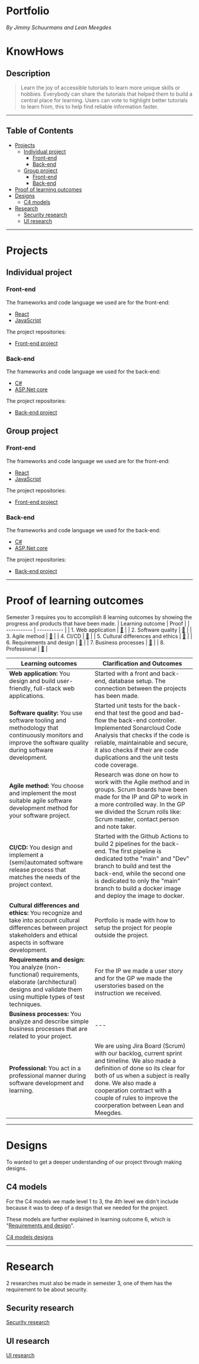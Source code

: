 # Portfolio 
*By Jimmy Schuurmans and Lean Meegdes*

# KnowHows
## Description
>Learn the joy of accessible tutorials to learn more unique skills or hobbies. Everybody can share the tutorials that helped them to build a central place for learning. Users can vote to highlight better tutorials to learn from, this to help find reliable information faster.

--------------------------------------------------
## Table of Contents
- [Projects](#projects)
  - [Individual project](#individual-project)
    - [Front-end](#front-end)
    - [Back-end](#back-end)
  - [Group project](#group-project)
    - [Front-end](#front-end-1)
    - [Back-end](#back-end-1)
- [Proof of learning outcomes](#proof-of-learning-outcomes)
- [Designs](#designs)
    - [C4 models](#c4-models)
- [Research](#research)
  - [Security research](#security-research)
  - [UI research](#ui-research)


--------------------------------------------------
# Projects
## Individual project
### Front-end
The frameworks and code language we used are for the front-end:
- [React](https://react.dev/)
- [JavaScript](https://www.javascript.com/)

The project repositories:
- [Front-end project](https://github.com/Know-Hows/S3-Front-End)


### Back-end
The frameworks and code language we used for the back-end:
- [C#](https://dotnet.microsoft.com/en-us/languages/csharp)
- [ASP.Net core](https://dotnet.microsoft.com/en-us/apps/aspnet)

The project repositories:
- [Back-end project](https://github.com/Know-Hows/S3-Back-End)

## Group project
### Front-end
The frameworks and code language we used are for the front-end:
- [React](https://react.dev/)
- [JavaScript](https://www.javascript.com/)

The project repositories:
- [Front-end project](https://github.com/Colleak/Frontend)

### Back-end
The frameworks and code language we used for the back-end:
- [C#](https://dotnet.microsoft.com/en-us/languages/csharp)
- [ASP.Net core](https://dotnet.microsoft.com/en-us/apps/aspnet)

The project repositories:
- [Back-end project](https://github.com/Colleak/Backend-Colleak)

--------------------------------------------------
# Proof of learning outcomes
Semester 3 requires you to accomplish 8 learning outcomes by showing the progress and products that have been made.
| Learning outcome | Proof |
| ----------- | ----------- |
| 1. Web application | [🔗](https://github.com/Know-Hows/S3-Portfolio/blob/main/Documentatie/Learning_Outcomes/1.%20Web%20application.md) |
| 2. Software quality | [🔗](https://github.com/Know-Hows/S3-Portfolio/blob/main/Documentatie/Learning_Outcomes/2.%20Software%20quality.md) |
| 3. Agile method | [🔗](https://github.com/Know-Hows/S3-Portfolio/blob/main/Documentatie/Learning_Outcomes/3.%20Agile%20method.md) |
| 4. CI/CD | [🔗](https://github.com/Know-Hows/S3-Portfolio/blob/main/Documentatie/Learning_Outcomes/4.%20CI-CD.md) |
| 5. Cultural differences and ethics | [🔗](https://github.com/Know-Hows/S3-Portfolio/blob/main/Documentatie/Learning_Outcomes/5.%20Cultural%20Differences%20and%20ethics.md) |
| 6. Requirements and design | [🔗](https://github.com/Know-Hows/S3-Portfolio/blob/main/Documentatie/Learning_Outcomes/6.%20Requirements%20and%20design.md) |
| 7. Business processes | [🔗](https://github.com/Know-Hows/S3-Portfolio/blob/main/Documentatie/Learning_Outcomes/7.%20Business%20processes.md) |
| 8. Professional | [🔗](https://github.com/Know-Hows/S3-Portfolio/blob/main/Documentatie/Learning_Outcomes/8.%20Professional.md) |


| Learning outcomes | Clarification and Outcomes |
| ----------- | ----------- |
| **Web application:** You design and build user-friendly, full-stack web applications. | Started with a front and back-end, database setup. The connection between the projects has been made. |
| **Software quality:** You use software tooling and methodology that continuously monitors and improve the software quality during software development. | Started unit tests for the back-end that test the good and bad-flow the back-end controller. Implemented Sonarcloud Code Analysis that checks if the code is reliable, maintainable and secure, it also checks if their are code duplications and the unit tests code coverage. |
| **Agile method:** You choose and implement the most suitable agile software development method for your software project. | Research was done on how to work with the Agile method and in groups. Scrum boards have been made for the IP and GP to work in a more controlled way. In the GP we divided the Scrum rolls like: Scrum master, contact person and note taker. |
| **CI/CD:** You design and implement a (semi)automated software release process that matches the needs of the project context. | Started with the Github Actions to build 2 pipelines for the back-end. The first pipeline is dedicated tothe "main" and "Dev" branch to build and test the back-end, while the second one is dedicated to only the "main" branch to build a docker image and deploy the image to docker. |
| **Cultural differences and ethics:** You recognize and take into account cultural differences between project stakeholders and ethical aspects in software development. | Portfolio is made with how to setup the project for people outside the project. |
| **Requirements and design:** You analyze (non-functional) requirements, elaborate (architectural) designs and validate them using multiple types of test techniques. | For the IP we made a user story and for the GP we made the userstories based on the instruction we received. |
| **Business processes:** You analyze and describe simple business processes that are related to your project. | --- |
| **Professional:** You act in a professional manner during software development and learning. | We are using Jira Board (Scrum) with our backlog, current sprint and timeline. We also made a definition of done so its clear for both of us when a subject is really done. We also made a cooperation contract with a couple of rules to improve the coorperation between Lean and Meegdes. |


--------------------------------------------------

# Designs
To wanted to get a deeper understanding of our project through making designs.

## C4 models
For the C4 models we made level 1 to 3, the 4th level we didn't include because it was to deep of a design that we needed for the project.

These models are further explained in learning outcome 6, which is "[Requirements and design](https://github.com/Know-Hows/S3-Portfolio/blob/main/Documentatie/Learning_Outcomes/6.%20Requirements%20and%20design.md#how-we-use-requirements-and-designs)".

[C4 models designs](https://github.com/Know-Hows/S3-Portfolio/tree/main/Documentatie/Ontwerpen)

--------------------------------------------------
# Research
2 researches must also be made in semester 3, one of them has the requirement to be about security.

## Security research
[Security research](https://github.com/Know-Hows/S3-Portfolio/blob/main/Documentatie/Research/Security_Spike.md)

## UI research
[UI research](https://github.com/Know-Hows/S3-Portfolio/blob/main/Documentatie/Research/UI_Spike.md)
